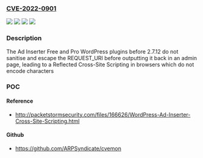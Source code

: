 ### [CVE-2022-0901](https://cve.mitre.org/cgi-bin/cvename.cgi?name=CVE-2022-0901)
![](https://img.shields.io/static/v1?label=Product&message=Ad%20Inserter%20%E2%80%93%20Ad%20Manager%20%26%20AdSense%20Ads&color=blue)
![](https://img.shields.io/static/v1?label=Product&message=Ad%20Inserter%20Pro&color=blue)
![](https://img.shields.io/static/v1?label=Version&message=n%2Fa&color=blue)
![](https://img.shields.io/static/v1?label=Vulnerability&message=CWE-79%20Cross-site%20Scripting%20(XSS)&color=brighgreen)

### Description

The Ad Inserter Free and Pro WordPress plugins before 2.7.12 do not sanitise and escape the REQUEST_URI before outputting it back in an admin page, leading to a Reflected Cross-Site Scripting in browsers which do not encode characters

### POC

#### Reference
- http://packetstormsecurity.com/files/166626/WordPress-Ad-Inserter-Cross-Site-Scripting.html

#### Github
- https://github.com/ARPSyndicate/cvemon

